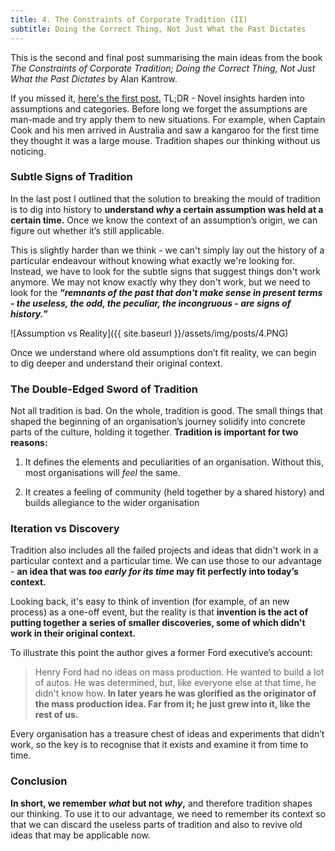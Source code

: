 ```yaml
---
title: 4. The Constraints of Corporate Tradition (II)
subtitle: Doing the Correct Thing, Not Just What the Past Dictates
---
```


This is the second and final post summarising the main ideas from the book _The Constraints of Corporate Tradition; Doing the Correct Thing, Not Just What the Past Dictates_ by Alan Kantrow.

If you missed it, [here's the first post.](https://taariq.substack.com/p/constraints-corp-trad-1) TL;DR - Novel insights harden into assumptions and categories. Before long we forget the assumptions are man-made and try apply them to new situations. For example, when Captain Cook and his men arrived in Australia and saw a kangaroo for the first time they thought it was a large mouse. Tradition shapes our thinking without us noticing.

### Subtle Signs of Tradition
In the last post I outlined that the solution to breaking the mould of tradition is to dig into history to __understand _why_ a certain assumption was held at a certain time.__ Once we know the context of an assumption’s origin, we can figure out whether it’s still applicable.

This is slightly harder than we think - we can't simply lay out the history of a particular endeavour without knowing what exactly we're looking for. Instead, we have to look for the subtle signs that suggest things don't work anymore. We may not know exactly why they don't work, but we need to look for the __“_remnants of the past that don't make sense in present terms - the useless, the odd, the peculiar, the incongruous - are signs of history._”__

![Assumption vs Reality]({{ site.baseurl }}/assets/img/posts/4.PNG)

Once we understand where old assumptions don’t fit reality, we can begin to dig deeper and understand their original context.

### The Double-Edged Sword of Tradition
Not all tradition is bad. On the whole, tradition is good. The small things that shaped the beginning of an organisation’s journey solidify into concrete parts of the culture, holding it together. __Tradition is important for two reasons:__

1. It defines the elements and peculiarities of an organisation. Without this, most organisations will _feel_ the same.

2. It creates a feeling of community (held together by a shared history) and builds allegiance to the wider organisation

### Iteration vs Discovery
Tradition also includes all the failed projects and ideas that didn't work in a particular context and a particular time. We can use those to our advantage - __an idea that was _too early for its time_ may fit perfectly into today’s context.__

Looking back, it's easy to think of invention (for example, of an new process) as a one-off event, but the reality is that __invention is the act of putting together a series of smaller discoveries, some of which didn't work in their original context.__

To illustrate this point the author gives a former Ford executive’s account:

> Henry Ford had no ideas on mass production. He wanted to build a lot of autos. He was determined, but, like everyone else at that time, he didn't know how. __In later years he was glorified as the originator of the mass production idea. Far from it; he just grew into it, like the rest of us.__

Every organisation has a treasure chest of ideas and experiments that didn’t work, so the key is to recognise that it exists and examine it from time to time.

### Conclusion
__In short, we remember _what_ but not _why_,__ and therefore tradition shapes our thinking. To use it to our advantage, we need to remember its context so that we can discard the useless parts of tradition and also to revive old ideas that may be applicable now.

